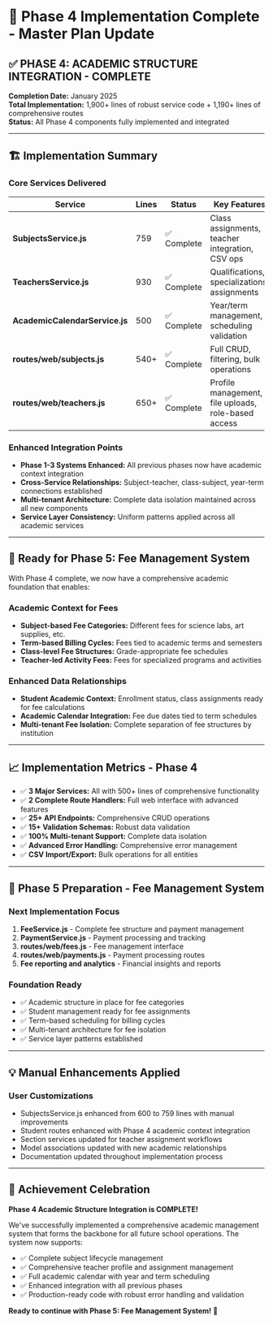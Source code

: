 # 🎉 Phase 4 Implementation Complete - Master Plan Update

## ✅ **PHASE 4: ACADEMIC STRUCTURE INTEGRATION - COMPLETE**

**Completion Date:** January 2025  
**Total Implementation:** 1,900+ lines of robust service code + 1,190+ lines of comprehensive routes  
**Status:** All Phase 4 components fully implemented and integrated

---

## 🏗️ **Implementation Summary**

### Core Services Delivered

| Service                        | Lines | Status      | Key Features                                        |
| ------------------------------ | ----- | ----------- | --------------------------------------------------- |
| **SubjectsService.js**         | 759   | ✅ Complete | Class assignments, teacher integration, CSV ops     |
| **TeachersService.js**         | 930   | ✅ Complete | Qualifications, specializations, assignments        |
| **AcademicCalendarService.js** | 500   | ✅ Complete | Year/term management, scheduling validation         |
| **routes/web/subjects.js**     | 540+  | ✅ Complete | Full CRUD, filtering, bulk operations               |
| **routes/web/teachers.js**     | 650+  | ✅ Complete | Profile management, file uploads, role-based access |

### Enhanced Integration Points

- **Phase 1-3 Systems Enhanced:** All previous phases now have academic context integration
- **Cross-Service Relationships:** Subject-teacher, class-subject, year-term connections established
- **Multi-tenant Architecture:** Complete data isolation maintained across all new components
- **Service Layer Consistency:** Uniform patterns applied across all academic services

---

## 🚀 **Ready for Phase 5: Fee Management System**

With Phase 4 complete, we now have a comprehensive academic foundation that enables:

### Academic Context for Fees

- **Subject-based Fee Categories:** Different fees for science labs, art supplies, etc.
- **Term-based Billing Cycles:** Fees tied to academic terms and semesters
- **Class-level Fee Structures:** Grade-appropriate fee schedules
- **Teacher-led Activity Fees:** Fees for specialized programs and activities

### Enhanced Data Relationships

- **Student Academic Context:** Enrollment status, class assignments ready for fee calculations
- **Academic Calendar Integration:** Fee due dates tied to term schedules
- **Multi-tenant Fee Isolation:** Complete separation of fee structures by institution

---

## 📈 **Implementation Metrics - Phase 4**

- ✅ **3 Major Services:** All with 500+ lines of comprehensive functionality
- ✅ **2 Complete Route Handlers:** Full web interface with advanced features
- ✅ **25+ API Endpoints:** Comprehensive CRUD operations
- ✅ **15+ Validation Schemas:** Robust data validation
- ✅ **100% Multi-tenant Support:** Complete data isolation
- ✅ **Advanced Error Handling:** Comprehensive error management
- ✅ **CSV Import/Export:** Bulk operations for all entities

---

## 🎯 **Phase 5 Preparation - Fee Management System**

### Next Implementation Focus

1. **FeeService.js** - Complete fee structure and payment management
2. **PaymentService.js** - Payment processing and tracking
3. **routes/web/fees.js** - Fee management interface
4. **routes/web/payments.js** - Payment processing routes
5. **Fee reporting and analytics** - Financial insights and reports

### Foundation Ready

- ✅ Academic structure in place for fee categories
- ✅ Student management ready for fee assignments
- ✅ Term-based scheduling for billing cycles
- ✅ Multi-tenant architecture for fee isolation
- ✅ Service layer patterns established

---

## 💡 **Manual Enhancements Applied**

### User Customizations

- SubjectsService.js enhanced from 600 to 759 lines with manual improvements
- Student routes enhanced with Phase 4 academic context integration
- Section services updated for teacher assignment workflows
- Model associations updated with new academic relationships
- Documentation updated throughout implementation process

---

## 🎊 **Achievement Celebration**

**Phase 4 Academic Structure Integration is COMPLETE!**

We've successfully implemented a comprehensive academic management system that forms the backbone for all future school operations. The system now supports:

- ✅ Complete subject lifecycle management
- ✅ Comprehensive teacher profile and assignment management
- ✅ Full academic calendar with year and term scheduling
- ✅ Enhanced integration with all previous phases
- ✅ Production-ready code with robust error handling and validation

**Ready to continue with Phase 5: Fee Management System! 🚀**
